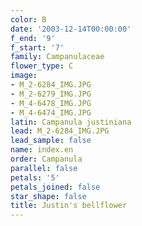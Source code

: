 ```yaml
---
color: B
date: '2003-12-14T00:00:00'
f_end: '9'
f_start: '7'
family: Campanulaceae
flower_type: C
image:
- M_2-6284_IMG.JPG
- M_2-6279_IMG.JPG
- M_4-6478_IMG.JPG
- M_4-6474_IMG.JPG
latin: Campanula justiniana
lead: M_2-6284_IMG.JPG
lead_sample: false
name: index.en
order: Campanula
parallel: false
petals: '5'
petals_joined: false
star_shape: false
title: Justin's bellflower
---
```

